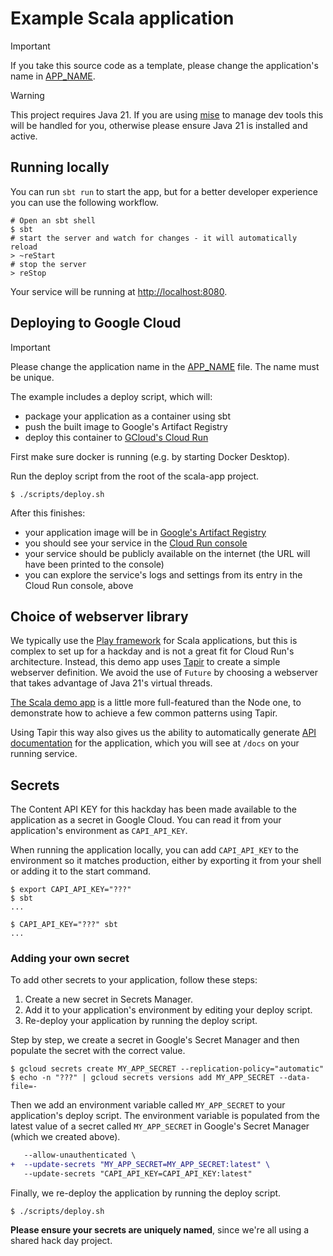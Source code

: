 Example Scala application
=========================

> [!IMPORTANT]
> If you take this source code as a template, please change the application's name in [APP_NAME](APP_NAME).

> [!WARNING]
> This project requires Java 21. If you are using [mise](https://mise.jdx.dev/) to manage dev tools this will be handled for you, otherwise please ensure Java 21 is installed and active.

## Running locally

You can run `sbt run` to start the app, but for a better developer experience you can use the following workflow.

```shell
# Open an sbt shell
$ sbt
# start the server and watch for changes - it will automatically reload
> ~reStart
# stop the server
> reStop
```

Your service will be running at [http://localhost:8080](http://localhost:8080).

## Deploying to Google Cloud

> [!IMPORTANT]
> Please change the application name in the [APP_NAME](APP_NAME) file. The name must be unique.

The example includes a deploy script, which will:
- package your application as a container using sbt
- push the built image to Google's Artifact Registry
- deploy this container to [GCloud's Cloud Run](https://cloud.google.com/run)

First make sure docker is running (e.g. by starting Docker Desktop).

Run the deploy script from the root of the scala-app project.

```shell
$ ./scripts/deploy.sh
```

After this finishes:
- your application image will be in [Google's Artifact Registry](https://console.cloud.google.com/artifacts/docker/hackday-2025-support/europe/eu.gcr.io?project=hackday-2025-support)
- you should see your service in the [Cloud Run console](https://console.cloud.google.com/run?project=hackday-2025-support)
- your service should be publicly available on the internet (the URL will have been printed to the console)
- you can explore the service's logs and settings from its entry in the Cloud Run console, above

## Choice of webserver library

We typically use the [Play framework](https://www.playframework.com/) for Scala applications, but this is complex to set up for a hackday and is not a great fit for Cloud Run's architecture. Instead, this demo app uses [Tapir](https://tapir.softwaremill.com/en/latest/) to create a simple webserver definition. We avoid the use of `Future` by choosing a webserver that takes advantage of Java 21's virtual threads.

[The Scala demo app](./src/main/scala/example/Hello.scala) is a little more full-featured than the Node one, to demonstrate how to achieve a few common patterns using Tapir.

Using Tapir this way also gives us the ability to automatically generate [API documentation](https://swagger.io/tools/swagger-ui/) for the application, which you will see at `/docs` on your running service.

## Secrets

The Content API KEY for this hackday has been made available to the application as a secret in Google Cloud. You can read it from your application's environment as `CAPI_API_KEY`.

When running the application locally, you can add `CAPI_API_KEY` to the environment so it matches production, either by exporting it from your shell or adding it to the start command.

```shell
$ export CAPI_API_KEY="???"
$ sbt
...
```

```shell
$ CAPI_API_KEY="???" sbt
...
```

### Adding your own secret

To add other secrets to your application, follow these steps:

1. Create a new secret in Secrets Manager.
2. Add it to your application's environment by editing your deploy script.
3. Re-deploy your application by running the deploy script.

Step by step, we create a secret in Google's Secret Manager and then populate the secret with the correct value.

```shell
$ gcloud secrets create MY_APP_SECRET --replication-policy="automatic"
$ echo -n "???" | gcloud secrets versions add MY_APP_SECRET --data-file=-
```

Then we add an environment variable called `MY_APP_SECRET` to your application's deploy script. The environment variable is populated from the latest value of a secret called `MY_APP_SECRET` in Google's Secret Manager (which we created above).

```diff
   --allow-unauthenticated \
+  --update-secrets "MY_APP_SECRET=MY_APP_SECRET:latest" \
   --update-secrets "CAPI_API_KEY=CAPI_API_KEY:latest"
```

Finally, we re-deploy the application by running the deploy script.

```shell
$ ./scripts/deploy.sh
```

**Please ensure your secrets are uniquely named**, since we're all using a shared hack day project.
